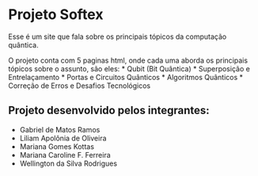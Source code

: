 # Projeto Softex

Esse é um site que fala sobre os principais tópicos da computação quântica.

O projeto conta com 5 paginas html, onde cada uma aborda os principais tópicos sobre o assunto, são eles:
    * Qubit (Bit Quântica)
    * Superposição e Entrelaçamento
    * Portas e Circuitos Quânticos
    * Algoritmos Quânticos
    * Correção de Erros e Desafios Tecnológicos

## Projeto desenvolvido pelos integrantes: 

- Gabriel de Matos Ramos
- Liliam Apolônia de Oliveira
- Mariana Gomes Kottas
- Mariana Caroline F. Ferreira
- Wellington da Silva Rodrigues
